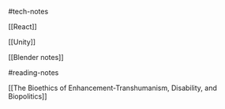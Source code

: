 
#tech-notes 

[[React]]

[[Unity]]

[[Blender notes]]


#reading-notes 

[[The Bioethics of Enhancement-Transhumanism, Disability, and Biopolitics]]